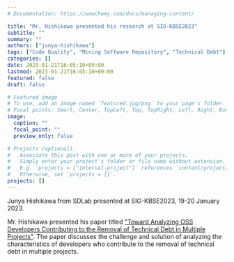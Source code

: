 ```yaml
---
# Documentation: https://wowchemy.com/docs/managing-content/

title: "Mr. Hishikawa presented his research at SIG-KBSE2023"
subtitle: ""
summary: ""
authors: ["junya-hishikawa"]
tags: ["Code Quality", "Mining Software Repository", "Technical Debt"]
categories: []
date: 2023-01-21T16:05:10+09:00
lastmod: 2023-01-21T16:05:10+09:00
featured: false
draft: false

# Featured image
# To use, add an image named `featured.jpg/png` to your page's folder.
# Focal points: Smart, Center, TopLeft, Top, TopRight, Left, Right, BottomLeft, Bottom, BottomRight.
image:
  caption: ""
  focal_point: ""
  preview_only: false

# Projects (optional).
#   Associate this post with one or more of your projects.
#   Simply enter your project's folder or file name without extension.
#   E.g. `projects = ["internal-project"]` references `content/project/deep-learning/index.md`.
#   Otherwise, set `projects = []`.
projects: []
---
```

Junya Hishikawa from SDLab presented at SIG-KBSE2023, 19-20 January 2023.

Mr. Hishikawa presented his paper titled ["Toward Analyzing OSS Developers Contributing to the Removal of Technical Debt in Multiple Projects"](https://www.ieice.org/publications/search/summary.php?id=122703&tbl=ken&lang=jp). The paper discusses the challenge and solution of analyzing the characteristics of developers who contribute to the removal of technical debt in multiple projects.